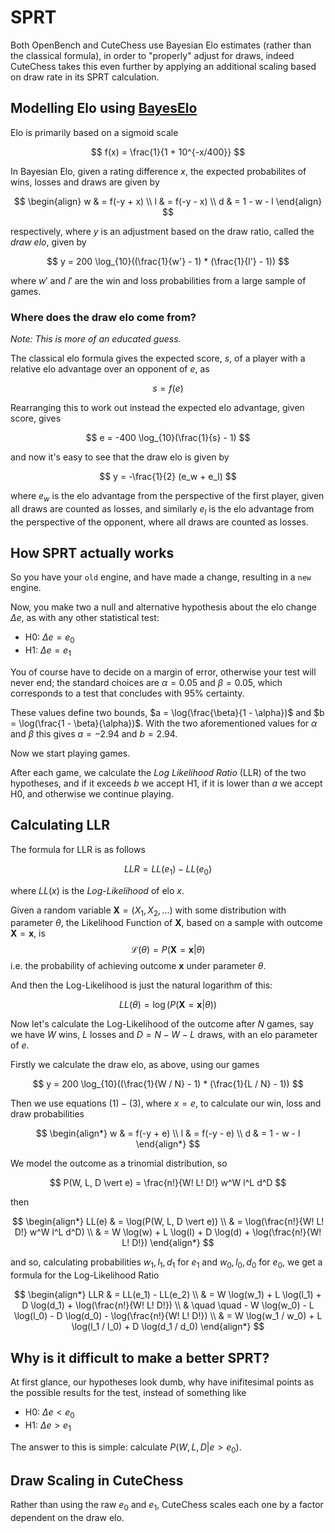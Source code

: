 # SPRT

Both OpenBench and CuteChess use Bayesian Elo estimates (rather than the classical formula),
in order to "properly" adjust for draws, indeed CuteChess takes this even further by applying
an additional scaling based on draw rate in its SPRT calculation.

## Modelling Elo using [BayesElo](https://www.remi-coulom.fr/Bayesian-Elo/#theory)

Elo is primarily based on a sigmoid scale

$$
f(x) = \frac{1}{1 + 10^{-x/400}}
$$

In Bayesian Elo, given a rating difference $x$, the expected probabilites of wins, losses and
draws are given by

$$
\begin{align}
w & = f(-y + x) \\
l & = f(-y - x) \\
d & = 1 - w - l
\end{align}
$$

respectively, where $y$ is an adjustment based on the draw ratio, called the *draw elo*, given by

$$
y = 200 \log_{10}((\frac{1}{w'} - 1) * (\frac{1}{l'} - 1))
$$

where $w'$ and $l'$ are the win and loss probabilities from a large sample of games.

### Where does the draw elo come from?

*Note: This is more of an educated guess.*

The classical elo formula gives the expected score, $s$, of a player with a relative elo advantage
over an opponent of $e$, as

$$
s = f(e)
$$

Rearranging this to work out instead the expected elo advantage, given score, gives

$$
e = -400 \log_{10}(\frac{1}{s} - 1)
$$

and now it's easy to see that the draw elo is given by

$$
y = -\frac{1}{2} (e_w + e_l)
$$

where $e_w$ is the elo advantage from the perspective of the first player, given all draws
are counted as losses, and similarly $e_l$ is the elo advantage from the perspective of the
opponent, where all draws are counted as losses.

## How SPRT actually works

So you have your `old` engine, and have made a change, resulting in a `new` engine.

Now, you make two a null and alternative hypothesis about the elo change $\Delta e$,
as with any other statistical test:
- H0: $\Delta e = e_0$
- H1: $\Delta e = e_1$

You of course have to decide on a margin of error, otherwise your test will never end;
the standard choices are $\alpha = 0.05$ and $\beta = 0.05$, which corresponds to a test
that concludes with 95% certainty.

These values define two bounds, $a = \log(\frac{\beta}{1 - \alpha})$ and
$b = \log(\frac{1 - \beta}{\alpha})$. With the two aforementioned values for $\alpha$ and $\beta$
this gives $a = -2.94$ and $b = 2.94$.

Now we start playing games.

After each game, we calculate the *Log Likelihood Ratio* (LLR) of the two hypotheses, and if it
exceeds $b$ we accept H1, if it is lower than $a$ we accept H0, and otherwise we continue
playing.

## Calculating LLR

The formula for LLR is as follows

$$
LLR = LL(e_1) - LL(e_0)
$$

where $LL(x)$ is the *Log-Likelihood* of elo $x$.

Given a random variable $\mathbf{X} = (X_1, X_2, ...)$ with some distribution with parameter
$\theta$, the Likelihood Function of $\mathbf{X}$, based on a sample with outcome
$\mathbf{X} = \mathbf{x}$, is
$$
\mathcal{L}(\theta) = P(\mathbf{X} = \mathbf{x} \vert \theta)
$$
i.e. the probability of achieving outcome $\mathbf{x}$ under parameter $\theta$.

And then the Log-Likelihood is just the natural logarithm of this:

$$
LL(\theta) = \log(P(\mathbf{X} = \mathbf{x} \vert \theta))
$$

Now let's calculate the Log-Likelihood of the outcome after $N$ games, say we have
$W$ wins, $L$ losses and $D = N - W - L$ draws, with an elo parameter of $e$.

Firstly we calculate the draw elo, as above, using our games

$$
y = 200 \log_{10}((\frac{1}{W / N} - 1) * (\frac{1}{L / N} - 1))
$$

Then we use equations $(1) - (3)$, where $x = e$, to calculate our win, loss and draw
probabilities

$$
\begin{align*}
w & = f(-y + e) \\
l & = f(-y - e) \\
d & = 1 - w - l
\end{align*}
$$

We model the outcome as a trinomial distribution, so

$$
P(W, L, D \vert e) = \frac{n!}{W! L! D!} w^W l^L d^D
$$

then

$$
\begin{align*}
LL(e) & = \log(P(W, L, D \vert e)) \\
    & = \log(\frac{n!}{W! L! D!} w^W l^L d^D) \\
    & = W \log(w) + L \log(l) + D \log(d) + \log(\frac{n!}{W! L! D!})
\end{align*}
$$

and so, calculating probabilities $w_1, l_1, d_1$ for $e_1$ and $w_0, l_0, d_0$ for $e_0$,
we get a formula for the Log-Likelihood Ratio

$$
\begin{align*}
LLR & = LL(e_1) - LL(e_2) \\
    & = W \log(w_1) + L \log(l_1) + D \log(d_1) + \log(\frac{n!}{W! L! D!}) \\
    & \quad \quad - W \log(w_0) - L \log(l_0) - D \log(d_0) - \log(\frac{n!}{W! L! D!}) \\
    & = W \log(w_1 / w_0) + L \log(l_1 / l_0) + D \log(d_1 / d_0)
\end{align*}
$$

## Why is it difficult to make a better SPRT?

At first glance, our hypotheses look dumb, why have inifitesimal points as the possible results
for the test, instead of something like
- H0: $\Delta e < e_0$
- H1: $\Delta e > e_1$

The answer to this is simple: calculate $P(W, L, D \vert e > e_0)$.

## Draw Scaling in CuteChess

Rather than using the raw $e_0$ and $e_1$, CuteChess scales each one by a factor dependent on
the draw elo.